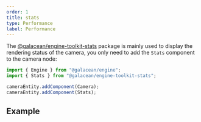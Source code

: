 ```yaml
---
order: 1
title: stats
type: Performance
label: Performance
---
```


The [@galacean/engine-toolkit-stats](https://www.npmjs.com/package/@galacean/engine-toolkit-stats) package is mainly used to display the rendering status of the camera, you only need to add the `Stats` component to the camera node:

```typescript
import { Engine } from "@galacean/engine";
import { Stats } from "@galacean/engine-toolkit-stats";

cameraEntity.addComponent(Camera);
cameraEntity.addComponent(Stats);
```

## Example

<playground src="text-barrage.ts"></playground>
